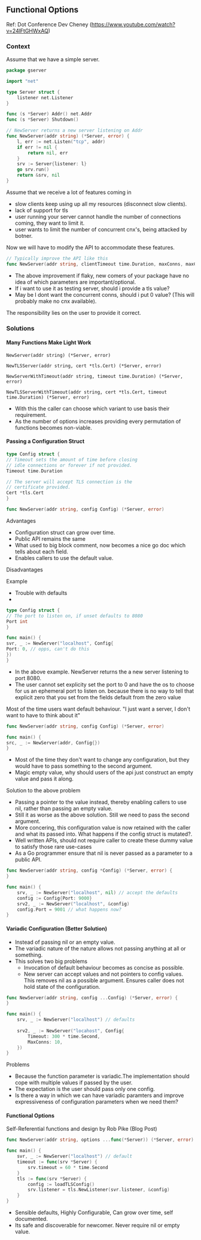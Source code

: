 ## Functional Options

Ref: Dot Conference Dev Cheney (https://www.youtube.com/watch?v=24lFtGHWxAQ)

### Context

Assume that we have a simple server.

```go
package gserver

import "net"

type Server struct {
	listener net.Listener
}

func (s *Server) Addr() net.Addr
func (s *Server) Shutdown()

// NewServer returns a new server listening on Addr
func NewServer(addr string) (*Server, error) {
	l, err := net.Listen("tcp", addr)
	if err != nil {
		return nil, err
	}
	srv := Server{listener: l}
	go srv.run()
	return &srv, nil
}
```

Assume that we receive a lot of features coming in

- slow clients keep using up all my resources (disconnect slow clients).
- lack of support for tls
- user running your server cannot handle the number of connections coming, they want to limit it.
- user wants to limit the number of concurrent cnx's, being attacked by botner.

Now we will have to modify the API to accommodate these features.

```go
// Typically improve the API like this
func NewServer(addr string, clientTimeout time.Duration, maxConns, maxConcurrent int, cer *tls.Cert)
```

- The above improvement if flaky, new comers of your package have no idea of which parameters are important/optional.
- If i want to use it as testing server, should i provide a tls value?
- May be I dont want the concurrent conns, should i put 0 value? (This will probably make no cnx available).

The responsibility lies on the user to provide it correct.

### Solutions

#### Many Functions Make Light Work

```
NewServer(addr string) (*Server, error)

NewTLSServer(addr string, cert *tls.Cert) (*Server, error)

NewServerWithTimeout(addr string, timeout time.Duration) (*Server, error)

NewTLSServerWithTimeout(addr string, cert *tls.Cert, timeout time.Duration) (*Server, error)
```

- With this the caller can choose which variant to use basis their requirement.
- As the number of options increases providing every permutation of functions becomes non-viable.

#### Passing a Configuration Struct

```go
type Config struct {
// Timeout sets the amount of time before closing
// idle connections or forever if not provided.
Timeout time.Duration

// The server will accept TLS connection is the
// certificate provided.
Cert *tls.Cert
}

func NewServer(addr string, config Config) (*Server, error)
```

Advantages

- Configuration struct can grow over time.
- Public API remains the same
- What used to big block comment, now becomes a nice go doc which tells about each field.
- Enables callers to use the default value.

Disadvantages

Example

- Trouble with defaults
-

```go
type Config struct {
// The port to listen on, if unset defaults to 8080
Port int
}

func main() {
svr, _ := NewServer("localhost", Config{
Port: 0, // opps, can't do this
})
}
```

- In the above example. NewServer returns the a new server listening to port 8080.
- The user cannot set explicity set the port to 0 and have the os to choose for us an ephemeral port to listen on.
  because there is no way to tell that explicit zero that you set from the fields default from the zero value

Most of the time users want default behaviour. "I just want a server, I don't want to have to think about it"

```go
func NewServer(addr string, config Config) (*Server, error)

func main() {
src, _ := NewServer(addr, Config{})
}
```

- Most of the time they don't want to change any configuration, but they would have to pass something to the second
  argument.
- Magic empty value, why should users of the api just construct an empty value and pass it along.

Solution to the above problem

- Passing a pointer to the value instead, thereby enabling callers to use nil, rather than passing an empty value. 
- Still it as worse as the above solution. Still we need to pass the second argument.
- More concering, this configuration value is now retained with the caller and what its passed into. What happens if the config struct is mutated?.
- Well written APIs, should not require caller to create these dummy value to satisfy those rare use-cases
- As a Go programmer ensure that nil is never passed as a parameter to a public API.

```go
func NewServer(addr string, config *Config) (*Server, error) {
}

func main() {
	srv, _ := NewServer("localhost", nil) // accept the defaults
    config := Config{Port: 9000}
    srv2, _ := NewServer("localhost", &config)
    config.Port = 9001 // what happens now?
}
```

#### Variadic Configuration (Better Solution)

- Instead of passing nil or an empty value. 
- The variadic nature of the nature allows not passing anything at all or something.
- This solves two big problems 
  - Invocation of default behaviour becomes as concise as possible.
  - New server can accept values and not pointers to config values. This removes nil as a possible argument. Ensures caller does not hold state of the configuration.

```go
func NewServer(addr string, config ...Config) (*Server, error) {
}

func main() {
	srv, _ := NewServer("localhost") // defaults
    
    srv2, _ := NewServer("locahost", Config{
		Timeout: 300 * time.Second,
        MaxConns: 10,
    })
}
```

Problems
- Because the function parameter is variadic.The implementation should cope with multiple values if passed by the user.
- The expectation is the user should pass only one config.
- Is there a way in which we can have variadic paramters and improve expressiveness of configuration parameters when we need them?

#### Functional Options

Self-Referential functions and design by Rob Pike (Blog Post)

```go
func NewServer(addr string, options ...func(*Server)) (*Server, error)

func main() {
	svr, _ := NewServer("localhost") // default
    timeout := func(srv *Server) {
		srv.timeout = 60 * time.Second
    }
    tls := func(srv *Server) {
		config := loadTLSConfig()
        srv.listener = tls.NewListener(svr.listener, &config)
    }
}
```

- Sensible defaults, Highly Configurable, Can grow over time, self documented.
- Its safe and discoverable for newcomer. Never require nil or empty value.

